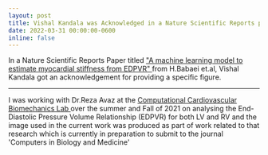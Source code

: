 ```yaml
---
layout: post
title: Vishal Kandala was Acknowledged in a Nature Scientific Reports paper !!
date: 2022-03-31 00:00:00-0600
inline: false
---
```

In a Nature Scientific Reports Paper titled <a href = "https://www.nature.com/articles/s41598-022-09128-6" >"A machine learning model to estimate myocardial stiffness from EDPVR" </a> from H.Babaei et.al, Vishal Kandala got an acknowledgement for providing a specific figure.

***
I was working with Dr.Reza Avaz at the <a href = "https://c2bl.engr.tamu.edu"> Computational Cardiovascular Biomechanics Lab </a> over the summer and Fall of 2021 on analysing the End-Diastolic Pressure Volume Relationship (EDPVR) for both LV and RV and the image used in the current work was produced as part of work related to that research which is currently in preparation to submit to the journal 'Computers in Biology and Medicine'
